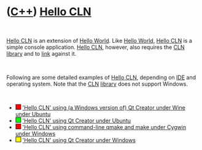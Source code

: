 



 

 

 

 

 

([C++](Cpp.md)) [Hello CLN](CppHelloCln.md)
=============================================

 

[Hello CLN](CppHelloCln.md) is an extension of [Hello
World](CppHelloWorld.md). Like [Hello World](CppHelloWorld.md), [Hello
CLN](CppHelloCln.md) is a simple console application. [Hello
CLN](CppHelloCln.md), however, also requires the [CLN](CppCln.md)
[library](CppLibrary.md) and to [link](CppLink.md) against it.

 

Following are some detailed examples of [Hello CLN](CppHelloCln.md),
depending on [IDE](CppIde.md) and operating system. Note that the
[CLN](CppCln.md) [library](CppLibrary.md) does not support Windows.

 

-   ![FAIL](PicRed.png) ['Hello CLN' using (a Windows version of) Qt
    Creator under Wine under Ubuntu](CppHelloClnQtCreatorWineUbuntu.md)
-   ![OKAY](PicGreen.png) ['Hello CLN' using Qt Creator under
    Ubuntu](CppHelloClnQtCreatorUbuntu.md)
-   ![FAIL](PicRed.png) ['Hello CLN' using command-line qmake and make
    under Cygwin under Windows](CppHelloClnClCygwinWindows.md)
-   ![?OKAY](PicYellow.png) ['Hello CLN' using Qt Creator under
    Windows](CppHelloClnQtCreatorWindows.md)

 

 

 

 

 





 



